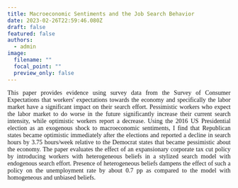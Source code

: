 ```yaml
---
title: Macroeconomic Sentiments and the Job Search Behavior
date: 2023-02-26T22:59:46.080Z
draft: false
featured: false
authors:
  - admin
image:
  filename: ""
  focal_point: ""
  preview_only: false
---
```

<p style="font-family:rose;text-align: justify;">This paper provides evidence using survey data from the Survey of Consumer Expectations that workers' expectations towards the economy and specifically the labor market have a significant impact on their search effort. Pessimistic workers who expect the labor market to do worse in the future significantly increase their current search intensity, while optimistic workers report a decrease. Using the 2016 US Presidential election as an exogenous shock to macroeconomic sentiments, I find that Republican states became optimistic immediately after the elections and reported a decline in search hours by 3.75 hours/week relative to the Democrat states that became pessimistic about the economy. The paper evaluates the effect of an expansionary corporate tax cut policy by introducing workers with heterogeneous beliefs in a stylized search model with endogenous search effort. Presence of heterogeneous beliefs dampens the effect of such a policy on the unemployment rate by about 0.7 pp as compared to the model with homogeneous and unbiased beliefs.</p>